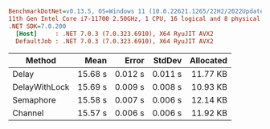 ``` ini

BenchmarkDotNet=v0.13.5, OS=Windows 11 (10.0.22621.1265/22H2/2022Update/SunValley2)
11th Gen Intel Core i7-11700 2.50GHz, 1 CPU, 16 logical and 8 physical cores
.NET SDK=7.0.200
  [Host]     : .NET 7.0.3 (7.0.323.6910), X64 RyuJIT AVX2
  DefaultJob : .NET 7.0.3 (7.0.323.6910), X64 RyuJIT AVX2


```
|        Method |    Mean |   Error |  StdDev | Allocated |
|-------------- |--------:|--------:|--------:|----------:|
|         Delay | 15.68 s | 0.012 s | 0.011 s |  11.77 KB |
| DelayWithLock | 15.69 s | 0.009 s | 0.008 s |  10.93 KB |
|     Semaphore | 15.58 s | 0.007 s | 0.006 s |  12.14 KB |
|       Channel | 15.57 s | 0.006 s | 0.006 s |  11.92 KB |
